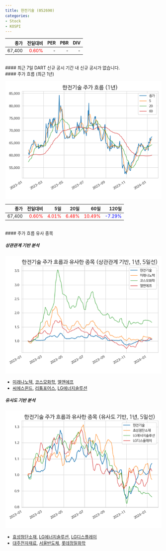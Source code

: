 ```yaml
---
title: 한전기술 (052690)
categories:
- Stock
- KOSPI
---
```


|종가|전일대비|PER|PBR|DIV|
|---:|-------:|--:|--:|--:|
|67,400|<span style="color: red">0.60%</span>|-|-|-|

<!-- more -->

<br>
#### 최근 7일 DART 신규 공시
기간 내 신규 공시가 없습니다.

<br>
#### 주가 흐름 (최근 1년)

![052690](/assets/images/stock/052690.png)

|종가|전일대비|5일|20일|60일|120일|
|---:|-------:|--:|---:|---:|----:|
|67,400|<span style="color: red">0.60%</span>|<span style="color: red">4.01%</span>|<span style="color: red">6.48%</span>|<span style="color: red">10.49%</span>|<span style="color: blue">-7.29%</span>|

<br>
#### 주가 흐름 유사 종목

##### 상관관계 기반 분석

![052690](/assets/images/stock/052690_corr.png)
- [미래나노텍](/095500/), [코스모화학](/005420/), [엘앤에프](/066970/)
- [씨에스윈드](/112610/), [리튬포어스](/073570/), [LG에너지솔루션](/373220/)

##### 유사도 기반 분석

![052690](/assets/images/stock/052690_sim.png)
- [효성첨단소재](/298050/), [LG에너지솔루션](/373220/), [LG디스플레이](/034220/)
- [대주전자재료](/078600/), [서울반도체](/046890/), [롯데정밀화학](/004000/)